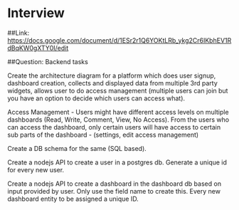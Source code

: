 # Interview

##Link:
https://docs.google.com/document/d/1ESr2r1Q6YOKtLRb_ykg2Cr6IKbhEV1RdBqKW0gXTY0I/edit

##Question:
Backend tasks

Create the architecture diagram for a platform which does user signup, dashboard creation, collects and displayed data from multiple 3rd party widgets, allows user to do access management (multiple users can join but you have an option to decide which users can access what).

Access Management - Users might have different access levels on multiple dashboards (Read, Write, Comment, View, No Access). From the users who can access the dashboard, only certain users will have access to certain sub parts of the dashboard - (settings, edit access management)

Create a DB schema for the same (SQL based).

Create a nodejs API to create a user in a postgres db. Generate a unique id for every new user.

Create a nodejs API to create a dashboard in the dashboard db based on input provided by user. Only use the field name to create this. Every new dashboard entity to be assigned a unique ID.
